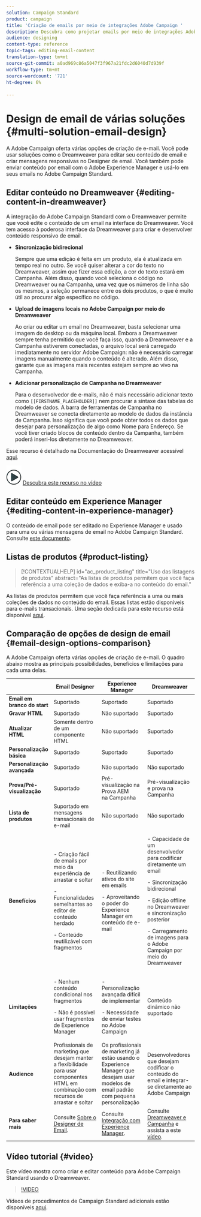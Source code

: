 ```yaml
---
solution: Campaign Standard
product: campaign
title: 'Criação de emails por meio de integrações Adobe Campaign '
description: Descubra como projetar emails por meio de integrações Adobe Campaign no Designer de email.
audience: designing
content-type: reference
topic-tags: editing-email-content
translation-type: tm+mt
source-git-commit: a0ad969c86a5047f3f967a21fdc2d6040d7d939f
workflow-type: tm+mt
source-wordcount: '721'
ht-degree: 6%

---
```



# Design de email de várias soluções {#multi-solution-email-design}

A Adobe Campaign oferta várias opções de criação de e-mail. Você pode usar soluções como o Dreamweaver para editar seu conteúdo de email e criar mensagens responsivas no Designer de email. Você também pode enviar conteúdo por email com o Adobe Experience Manager e usá-lo em seus emails no Adobe Campaign Standard.

## Editar conteúdo no Dreamweaver {#editing-content-in-dreamweaver}

A integração do Adobe Campaign Standard com o Dreamweaver permite que você edite o conteúdo de um email na interface do Dreamweaver. Você tem acesso à poderosa interface da Dreamweaver para criar e desenvolver conteúdo responsivo de email.

* **Sincronização bidirecional**

   Sempre que uma edição é feita em um produto, ela é atualizada em tempo real no outro. Se você quiser alterar a cor do texto no Dreamweaver, assim que fizer essa edição, a cor do texto estará em Campanha. Além disso, quando você seleciona o código no Dreamweaver ou na Campanha, uma vez que os números de linha são os mesmos, a seleção permanece entre os dois produtos, o que é muito útil ao procurar algo específico no código.

* **Upload de imagens locais no Adobe Campaign por meio do Dreamweaver**

   Ao criar ou editar um email no Dreamweaver, basta selecionar uma imagem do desktop ou da máquina local. Embora a Dreamweaver sempre tenha permitido que você faça isso, quando a Dreamweaver e a Campanha estiverem conectadas, o arquivo local será carregado imediatamente no servidor Adobe Campaign: não é necessário carregar imagens manualmente quando o conteúdo é alterado. Além disso, garante que as imagens mais recentes estejam sempre ao vivo na Campanha.

* **Adicionar personalização de Campanha no Dreamweaver**

   Para o desenvolvedor de e-mails, não é mais necessário adicionar texto como `[[FIRSTNAME_PLACEHOLDER]]` nem procurar a sintaxe das tabelas do modelo de dados. A barra de ferramentas de Campanha no Dreamweaver se conecta diretamente ao modelo de dados da instância de Campanha. Isso significa que você pode obter todos os dados que desejar para personalização de algo como Nome para Endereço. Se você tiver criado blocos de conteúdo dentro da Campanha, também poderá inseri-los diretamente no Dreamweaver.

Esse recurso é detalhado na Documentação do Dreamweaver acessível [aqui](https://helpx.adobe.com/dreamweaver/using/working-with-dreamweaver-and-campaign.html).

![](assets/do-not-localize/how-to-video.png) [Descubra este recurso no vídeo](#video)

## Editar conteúdo em Experience Manager {#editing-content-in-experience-manager}

O conteúdo de email pode ser editado no Experience Manager e usado para uma ou várias mensagens de email no Adobe Campaign Standard. Consulte [este documento](../../integrating/using/integrating-with-experience-manager.md).

## Listas de produtos {#product-listing}

>[!CONTEXTUALHELP]
>id="ac_product_listing"
>title="Uso das listagens de produtos"
>abstract="As listas de produtos permitem que você faça referência a uma coleção de dados e exiba-a no conteúdo do email."

As listas de produtos permitem que você faça referência a uma ou mais coleções de dados no conteúdo do email. Essas listas estão disponíveis para e-mails transacionais. Uma seção dedicada para este recurso está disponível [aqui](../../channels/using/event-transactional-messages.md#using-product-listings-in-a-transactional-message).

## Comparação de opções de design de email {#email-design-options-comparison}

A Adobe Campaign oferta várias opções de criação de e-mail. O quadro abaixo mostra as principais possibilidades, benefícios e limitações para cada uma delas.

<table> 
 <thead> 
  <tr> 
   <th> </th> 
   <th> Email Designer<br /> </th> 
   <th> Experience Manager<br /> </th> 
   <th> Dreamweaver<br /> </th> 
  </tr> 
 </thead> 
 <tbody> 
  <tr> 
   <td> <strong>Email em branco do start</strong><br /> </td> 
   <td> Suportado<br /> </td> 
   <td> Suportado<br /> </td> 
   <td> Suportado<br /> </td> 
  </tr> 
  <tr> 
   <td> <strong>Gravar HTML</strong><br /> </td> 
   <td> Suportado<br /> </td> 
   <td> Não suportado<br /> </td> 
   <td> Suportado<br /> </td> 
  </tr> 
  <tr> 
   <td> <strong>Atualizar HTML</strong><br /> </td> 
   <td> Somente dentro de um componente HTML<br /> </td> 
   <td> Não suportado<br /> </td> 
   <td> Suportado<br /> </td> 
  </tr> 
  <tr> 
   <td> <strong>Personalização básica</strong><br /> </td> 
   <td> Suportado<br /> </td> 
   <td> Suportado<br /> </td> 
   <td> Suportado<br /> </td> 
  </tr> 
  <tr> 
   <td> <strong>Personalização avançada</strong><br /> </td> 
   <td> Suportado<br /> </td> 
   <td> Não suportado<br /> </td> 
   <td> Não suportado<br /> </td> 
  </tr> 
  <tr> 
   <td> <strong>Prova/Pré-visualização</strong><br /> </td> 
   <td> Suportado<br /> </td> 
   <td> Pré-visualização na Prova AEM<br /> na Campanha<br /> </td> 
   <td> Pré-visualização e prova na Campanha<br /> </td> 
  </tr> 
  <tr> 
   <td> <strong>Lista de produtos</strong><br /> </td> 
   <td> Suportado em mensagens transacionais de e-mail<br /> </td> 
   <td> Não suportado<br /> </td> 
   <td> Não suportado<br /> </td> 
  </tr> 
  <tr> 
   <td> <strong>Benefícios</strong><br /> </td> 
   <td> 
     <p>- Criação fácil de emails por meio da experiência de arrastar e soltar</p>
     <p>- Funcionalidades semelhantes ao editor de conteúdo herdado</p>
     <p>- Conteúdo reutilizável com fragmentos</p>
  </td> 
   <td> 
     <p>- Reutilizando ativos do site em emails</p>
     <p>- Aproveitando o poder do Experience Manager em conteúdo de e-mail</p>
    </td> 
   <td> 
    <p>- Capacidade de um desenvolvedor para codificar diretamente um email</p>
    <p>- Sincronização bidirecional</p>
    <p>- Edição offline no Dreamweaver e sincronização posterior</p>
    <p>- Carregamento de imagens para o Adobe Campaign por meio do Dreamweaver</p>
  </td> 
  </tr> 
  <tr> 
   <td> <strong>Limitações</strong><br /> </td> 
   <td> 
     <p>- Nenhum conteúdo condicional nos fragmentos</p>
     <p>- Não é possível usar fragmentos de Experience Manager</p>
  </td> 
   <td> 
     <p>- Personalização avançada difícil de implementar</p>
     <p>- Necessidade de enviar testes no Adobe Campaign</p>
  </td> 
   <td> Conteúdo dinâmico não suportado<br /> </td> 
  </tr> 
  <tr> 
   <td> <strong>Audience</strong><br /> </td> 
   <td> Profissionais de marketing que desejam manter a flexibilidade para usar componentes HTML em combinação com recursos de arrastar e soltar<br /> </td> 
   <td> Os profissionais de marketing já estão usando o Experience Manager que desejam usar modelos de email padrão com pequena personalização<br /> </td> 
   <td> Desenvolvedores que desejam codificar o conteúdo do email e integrar-se diretamente ao Adobe Campaign<br /> </td> 
  </tr> 
  <tr> 
   <td> <strong>Para saber mais</strong><br /> </td> 
   <td> Consulte <a href="../../designing/using/designing-content-in-adobe-campaign.md">Sobre o Designer de Email</a>.<br /> </td> 
   <td> Consulte <a href="../../integrating/using/integrating-with-experience-manager.md">Integração com Experience Manager</a>.<br /> </td> 
   <td> Consulte <a href="https://helpx.adobe.com/dreamweaver/using/working-with-dreamweaver-and-campaign.html">Dreamweaver e Campanha</a> e assista a este <a href="#video">vídeo</a>.<br /> </td> 
  </tr> 
 </tbody> 
</table>

## Vídeo tutorial {#video}

Este vídeo mostra como criar e editar conteúdo para Adobe Campaign Standard usando o Dreamweaver.

>[!VIDEO](https://video.tv.adobe.com/v/23121?quality=12&captions=eng)

Vídeos de procedimentos de Campaign Standard adicionais estão disponíveis [aqui](https://experienceleague.adobe.com/docs/campaign-standard-learn/tutorials/overview.html?lang=pt-BR).
